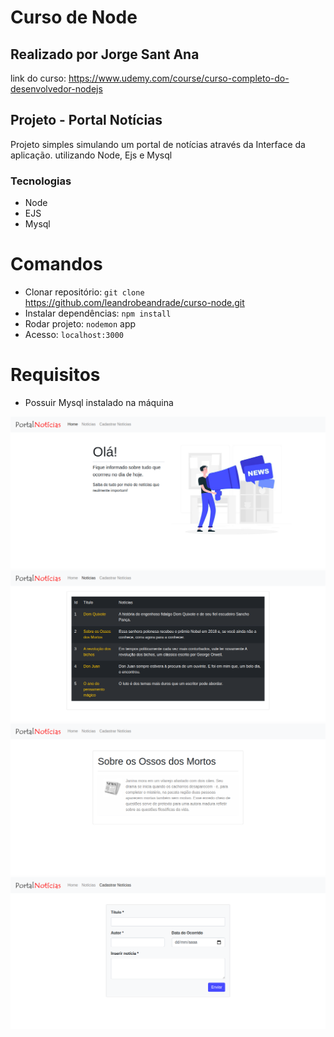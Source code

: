 # Curso de Node

## Realizado por Jorge Sant Ana

link do curso: https://www.udemy.com/course/curso-completo-do-desenvolvedor-nodejs

## Projeto - Portal Notícias

Projeto simples simulando um portal de notícias através da Interface da aplicação. utilizando Node, Ejs e Mysql

### Tecnologias

- Node
- EJS
- Mysql

# Comandos

- Clonar repositório: `git clone` https://github.com/leandrobeandrade/curso-node.git
- Instalar dependências: `npm install`
- Rodar projeto: `nodemon` app
- Acesso: `localhost:3000`

# Requisitos

- Possuir Mysql instalado na máquina

![](https://github.com/leandrobeandrade/curso-node/blob/master/portal/home.png)
![](https://github.com/leandrobeandrade/curso-node/blob/master/portal/news.png)
![](https://github.com/leandrobeandrade/curso-node/blob/master/portal/new.png)
![](https://github.com/leandrobeandrade/curso-node/blob/master/portal/cad.png)
